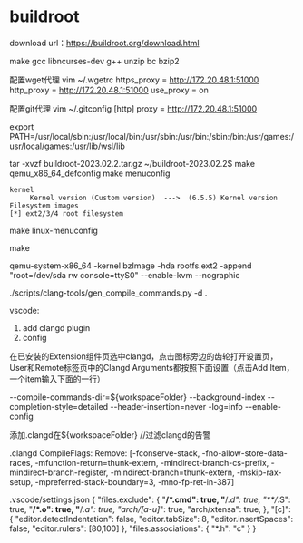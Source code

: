 # buildroot 

download url：https://buildroot.org/download.html

make gcc libncurses-dev  g++ unzip bc bzip2


配置wget代理
vim ~/.wgetrc
https_proxy = http://172.20.48.1:51000
http_proxy = http://172.20.48.1:51000
use_proxy = on

配置git代理
vim ~/.gitconfig
[http]
        proxy = http://172.20.48.1:51000


export PATH=/usr/local/sbin:/usr/local/bin:/usr/sbin:/usr/bin:/sbin:/bin:/usr/games:/usr/local/games:/usr/lib/wsl/lib

tar -xvzf buildroot-2023.02.2.tar.gz
~/buildroot-2023.02.2$ 
make qemu_x86_64_defconfig
make menuconfig

```shell
kernel
     Kernel version (Custom version)  --->  (6.5.5) Kernel version
Filesystem images
[*] ext2/3/4 root filesystem    
```

make linux-menuconfig

make


qemu-system-x86_64 -kernel bzImage -hda rootfs.ext2 -append "root=/dev/sda rw console=ttyS0" --enable-kvm --nographic 


./scripts/clang-tools/gen_compile_commands.py -d .

vscode: 
1. add clangd plugin
2. config 

在已安装的Extension组件页选中clangd，点击图标旁边的齿轮打开设置页，User和Remote标签页中的Clangd Arguments都按照下面设置（点击Add Item，一个item输入下面的一行）

--compile-commands-dir=${workspaceFolder}
--background-index
--completion-style=detailed
--header-insertion=never
-log=info
--enable-config

添加.clangd在${workspaceFolder} //过滤clangd的告警


.clangd
CompileFlags:
  Remove: [-fconserve-stack, -fno-allow-store-data-races, -mfunction-return=thunk-extern, -mindirect-branch-cs-prefix, -mindirect-branch-register, -mindirect-branch=thunk-extern, -mskip-rax-setup, -mpreferred-stack-boundary=3, -mno-fp-ret-in-387]


.vscode/settings.json
{
    "files.exclude": {
        "**/*.cmd": true,
        "**/*.d": true,
        "**/*.S": true,
        "**/*.o": true,
        "**/*.a": true,
        "arch/[a-u]*": true,
        "arch/xtensa": true,
    },
    "[c]": {
        "editor.detectIndentation": false,
        "editor.tabSize": 8,
        "editor.insertSpaces": false,
        "editor.rulers": [80,100]
    },
    "files.associations": {
        "*.h": "c"
    }
}